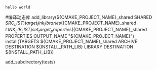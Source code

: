 <pre><code>hello world</code></pre>

#编译动态库
add_library(${CMAKE_PROJECT_NAME}_shared SHARED ${SRC_LIST})
target_link_libraries(${CMAKE_PROJECT_NAME}_shared ${LINK_LIB_LIST})
set_target_properties(${CMAKE_PROJECT_NAME}_shared PROPERTIES OUTPUT_NAME "${CMAKE_PROJECT_NAME}")
install(TARGETS ${CMAKE_PROJECT_NAME}_shared  ARCHIVE DESTINATION ${INSTALL_PATH_LIB} LIBRARY DESTINATION ${INSTALL_PATH_LIB})



add_subdirectory(tests)
